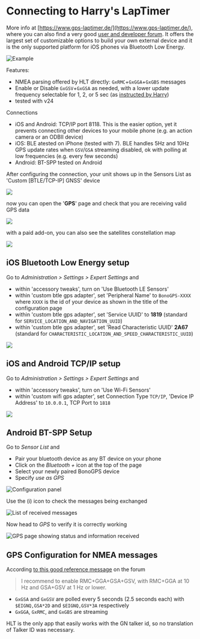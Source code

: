 # Connecting to Harry's LapTimer

More info at [https://www.gps-laptimer.de/](https://www.gps-laptimer.de/), where you can also find a very good [user and developer forum](http://forum.gps-laptimer.de/viewforum.php?f=2). It offers the largest set of customizable options to build your own external device and it is the only supported platform for iOS phones via Bluetooth Low Energy.

![Example](hlt_lagunaseca.png)

Features:

* NMEA parsing offered by HLT directly: `GxRMC`+`GxGGA`+`GxGBS` messages
* Enable or Disable `GxGSV`+`GxGSA` as needed, with a lower update frequency selectable for 1, 2, or 5 sec (as [instructed by Harry](http://forum.gps-laptimer.de/viewtopic.php?t=4359))
* tested with v24

Connections
 
* iOS and Android: TCP/IP port 8118. This is the easier option, yet it prevents connecting other devices to your mobile phone (e.g. an action camera or an ODBII device)
* iOS: BLE atested on iPhone (tested with 7). BLE handles 5Hz and 10Hz GPS update rates when `GSV`/`GSA` streaming disabled, ok with polling at low frequencies (e.g. every few seconds)
* Android: BT-SPP tested on Android
 
After configuring the connection, your unit shows up in the Sensors List as 'Custom [BTLE/TCP-IP] GNSS' device

![](hlt-ble-configured.png)

now you can open the '**GPS**' page and check that you are receiving valid GPS data

![](hlt-ble-running.png)

with a paid add-on, you can also see the satellites constellation map

![](hlt-gps-map.png)


## iOS Bluetooth Low Energy setup

Go to *Administration > Settings > Expert Settings* and

* within 'accessory tweaks', turn on 'Use Bluetooth LE Sensors'
* within 'custom btle gps adapter', set 'Peripheral Name' to `BonoGPS-XXXX` where `XXXX` is the id of your device as shown in the title of the configuration page
* within 'custom btle gps adapter', set 'Service UUID' to  **1819** (standard for `SERVICE_LOCATION_AND_NAVIGATION_UUID`)
* within 'custom btle gps adapter', set 'Read Characteristic UUID' **2A67** (standard for `CHARACTERISTIC_LOCATION_AND_SPEED_CHARACTERISTIC_UUID`)

![](hlt-ble.jpeg)


## iOS and Android TCP/IP setup

Go to *Administration > Settings > Expert Settings* and

* within 'accessory tweaks', turn on 'Use Wi-Fi Sensors'
* within 'custom wifi gps adapter', set Connection Type `TCP/IP`, 'Device IP Address' to `10.0.0.1`, TCP Port to `1818`

![](hlt-wifi.jpeg)


## Android BT-SPP Setup

Go to *Sensor List* and

* Pair your bluetooth device as any BT device on your phone
* Click on the _Bluetooth +_ icon at the top of the page
* Select your newly paired BonoGPS device
* Specify _use as GPS_

![Configuration panel](hlt-btspp-configured.png)

Use the (i) icon to check the messages being exchanged

![List of received messages](hlt-btspp-check.png)

Now head to *GPS* to verify it is correctly working

![GPS page showing status and information received](hlt-btspp-running.png)

## GPS Configuration for NMEA messages

According [to this good reference message](http://forum.gps-laptimer.de/viewtopic.php?f=19&t=4359) on the forum

> I recommend to enable RMC+GGA+GSA+GSV, with RMC+GGA at 10 Hz and GSA+GSV at 1 Hz or lower.


* `GxGSA` and `GxGSV` are polled every 5 seconds (2.5 seconds each) with `$EIGNQ,GSA*2D` and `$EIGNQ,GSV*3A` respectively
* `GxGGA`, `GxRMC`, and `GxGBS` are streaming

HLT is the only app that easily works with the GN talker id, so no translation of Talker ID was necessary.